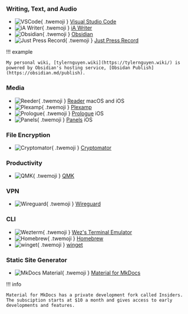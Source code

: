 ### Writing, Text, and Audio

<div class="grid cards" markdown>

- ![VSCode](/assets/img/uses-this/VSCode.png){ .twemoji } [Visual Studio Code](https://code.visualstudio.com/)
- ![iA Writer](/assets/img/uses-this/iA-Writer.png){ .twemoji } [iA Writer](https://ia.net/writer)
- ![Obsidian](/assets/img/uses-this/Obsidian.png){ .twemoji } [Obsidian](https://obsidian.md/)
- ![Just Press Record](/assets/img/uses-this/Just-Press-Record.png){ .twemoji } [Just Press Record](https://www.openplanetsoftware.com/just-press-record/)

</div>

!!! example

    My personal wiki, [tylernguyen.wiki](https://tylernguyen.wiki/) is powered by Obsidian's hosting service, [Obsidan Publish](https://obsidian.md/publish).

### Media

<div class="grid cards" markdown>

- ![Reeder](/assets/img/uses-this/Reeder.jpg){ .twemoji } [Reader](https://reederapp.com/) macOS and iOS
- ![Plexamp](/assets/img/uses-this/Plexamp.png){ .twemoji } [Plexamp](https://plexamp.com/)
- ![Prologue](/assets/img/uses-this/Prologue.jpg){ .twemoji } [Prologue](https://prologue.audio/) iOS
- ![Panels](/assets/img/uses-this/Panels.png){ .twemoji } [Panels](https://panels.app/) iOS

</div>

### File Encryption

<div class="grid cards" markdown>

- ![Cryptomator](/assets/img/uses-this/Cryptomator.svg){ .twemoji } [Cryptomator](https://cryptomator.org/)

</div>

### Productivity

<div class="grid cards" markdown>

- ![QMK](/assets/img/uses-this/QMK.png){ .twemoji } [QMK](https://docs.qmk.fm/)

</div>

### VPN

<div class="grid cards" markdown>

- ![Wireguard](/assets/img/uses-this/Wireguard.svg){ .twemoji } [Wireguard](https://www.wireguard.com/)

</div>

### CLI

<div class="grid cards" markdown>

- ![Wezterm](/assets/img/uses-this/wezterm.png){ .twemoji } [Wez's Terminal Emulator](https://wezfurlong.org/wezterm/)
- ![Homebrew](/assets/img/uses-this/Homebrew.png){ .twemoji } [Homebrew](https://brew.sh/)
- ![winget](/assets/img/uses-this/winget.png){ .twemoji } [winget](https://github.com/microsoft/winget-cli)

</div>


### Static Site Generator

<div class="grid cards" markdown>

- ![MkDocs Material](/assets/img/uses-this/MkDocs-Material.png){ .twemoji } [Material for MkDocs](https://squidfunk.github.io/mkdocs-material/)

</div>

!!! info

    Material for MkDocs has a private development fork called Insiders. The subsciption starts at $10 a month and gives access to early developments and features.